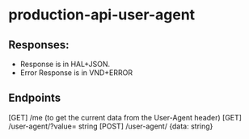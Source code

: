 # production-api-user-agent

## Responses:

- Response is in HAL+JSON.
- Error Response is in VND+ERROR

## Endpoints

[GET] /me (to get the current data from the User-Agent header)
[GET] /user-agent/?value= string
[POST] /user-agent/
{data: <User-Agent> string}